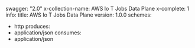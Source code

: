 swagger: "2.0"
x-collection-name: AWS Io T Jobs Data Plane
x-complete: 1
info:
  title: AWS Io T Jobs Data Plane
  version: 1.0.0
schemes:
- http
produces:
- application/json
consumes:
- application/json